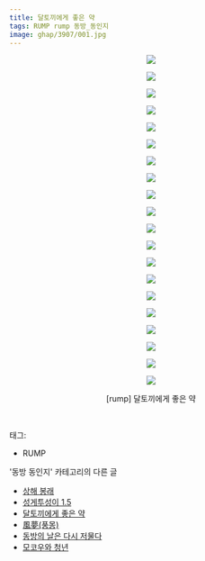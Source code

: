 ```yaml
---
title: 달토끼에게 좋은 약
tags: RUMP rump 동방_동인지
image: ghap/3907/001.jpg
---
```

<div class="article">
<p style="text-align: center; clear: none; float: none;"><img src="{{ site.nasurl }}/ghap/3907/001.jpg"/></p>
<p style="text-align: center; clear: none; float: none;"><img src="{{ site.nasurl }}/ghap/3907/002.jpg"/></p>
<p style="text-align: center; clear: none; float: none;"><img src="{{ site.nasurl }}/ghap/3907/003.jpg"/></p>
<p style="text-align: center; clear: none; float: none;"><img src="{{ site.nasurl }}/ghap/3907/004.jpg"/></p>
<p style="text-align: center; clear: none; float: none;"><img src="{{ site.nasurl }}/ghap/3907/005.jpg"/></p>
<p style="text-align: center; clear: none; float: none;"><img src="{{ site.nasurl }}/ghap/3907/006.jpg"/></p>
<p style="text-align: center; clear: none; float: none;"><img src="{{ site.nasurl }}/ghap/3907/007.jpg"/></p>
<p style="text-align: center; clear: none; float: none;"><img src="{{ site.nasurl }}/ghap/3907/008.jpg"/></p>
<p style="text-align: center; clear: none; float: none;"><img src="{{ site.nasurl }}/ghap/3907/009.jpg"/></p>
<p style="text-align: center; clear: none; float: none;"><img src="{{ site.nasurl }}/ghap/3907/010.jpg"/></p>
<p style="text-align: center; clear: none; float: none;"><img src="{{ site.nasurl }}/ghap/3907/011.jpg"/></p>
<p style="text-align: center; clear: none; float: none;"><img src="{{ site.nasurl }}/ghap/3907/012.jpg"/></p>
<p style="text-align: center; clear: none; float: none;"><img src="{{ site.nasurl }}/ghap/3907/013.jpg"/></p>
<p style="text-align: center; clear: none; float: none;"><img src="{{ site.nasurl }}/ghap/3907/014.jpg"/></p>
<p style="text-align: center; clear: none; float: none;"><img src="{{ site.nasurl }}/ghap/3907/015.jpg"/></p>
<p style="text-align: center; clear: none; float: none;"><img src="{{ site.nasurl }}/ghap/3907/016.jpg"/></p>
<p style="text-align: center; clear: none; float: none;"><img src="{{ site.nasurl }}/ghap/3907/017.jpg"/></p>
<p style="text-align: center; clear: none; float: none;"><img src="{{ site.nasurl }}/ghap/3907/018.jpg"/></p>
<p style="text-align: center; clear: none; float: none;"><img src="{{ site.nasurl }}/ghap/3907/019.jpg"/></p>
<p style="text-align: center; clear: none; float: none;"><img src="{{ site.nasurl }}/ghap/3907/020.jpg"/></p>
<p style="text-align: center; clear: none; float: none;">[rump] 달토끼에게 좋은 약</p>
<p><br/></p>
</div><div class="tagTrail">
<p>태그: </p>
<ul>
<li>RUMP</li>
</ul>
</div><div class="another">
<p>'동방 동인지' 카테고리의 다른 글</p>
<ul>
<li><a href="/2017-10-24-ghap_3910">상해 봉래</a></li>
<li><a href="/2017-10-23-ghap_3908">성게투성이 1.5</a></li>
<li><a href="/2017-10-23-ghap_3907">달토끼에게 좋은 약</a></li>
<li><a href="/2017-10-23-ghap_3906">風夢(풍몽)</a></li>
<li><a href="/2017-10-23-ghap_3905">동방의 날은 다시 저물다</a></li>
<li><a href="/2017-10-23-ghap_3904">모코우와 청년</a></li>
</ul>
</div><div class="cb_module cb_fluid">
<div class="cb_wrt cb_profile">
</div><!-- commentList close -->
</div>